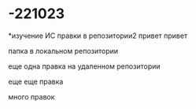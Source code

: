 # -221023
*изучение ИС
правки в репозитории2
привет привет

папка в локальном репозитории


еще одна правка на удаленном репозитории

еще еще правка

много правок
